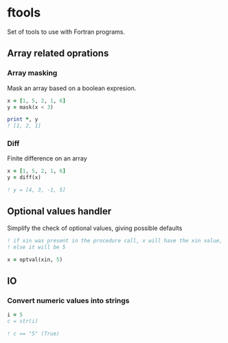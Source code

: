 # ftools
Set of tools to use with Fortran programs.

## Array related oprations

### Array masking
Mask an array based on a boolean expresion.

```fortran
x = [1, 5, 2, 1, 6]
y = mask(x < 3)

print *, y
! [1, 2, 1]
```

### Diff
Finite difference on an array

```fortran
x = [1, 5, 2, 1, 6]
y = diff(x)

! y = [4, 3, -1, 5]
```


## Optional values handler
Simplify the check of optional values, giving possible defaults

```fortran
! if xin was present in the procedure call, x will have the xin value,
! else it will be 5

x = optval(xin, 5)
```

## IO

### Convert numeric values into strings

```fortran
i = 5
c = str(i)

! c == "5" (True)
```